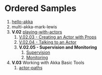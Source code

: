 
# Ordered Samples

1. [hello-akka](hello-akka/src/main/scala/HelloAkkaScala.scala)
2. multi-akka-mark-lewis
3. **V.02** [playing-with-actors](playing-with-actors/src/main/scala/)
    1. [V.02.03 - Creating an Actor with Props](playing-with-actors/src/main/scala/ActorCreation.scala)
    2. [V.02.04 - Talking to an Actor](playing-with-actors/src/main/scala/TalkToActor.scala)
    3. **V.02.05 - Supervision and Monitoring**
        1. [Supervision](playing-with-actors/src/main/scala/Supervision.scala)
        2. [Monitoring](playing-with-actors/src/main/scala/Monitoring.scala)
4. **V.03** Working with Akka Basic Tools
    1. [actor-paths](actor-paths/src/main/scala)